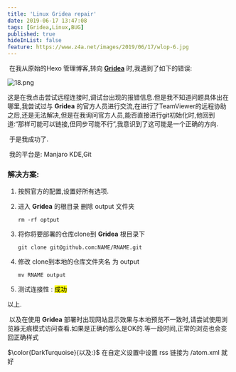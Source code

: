 ```yaml
---
title: 'Linux Gridea repair'
date: 2019-06-17 13:47:08
tags: [Gridea,Linux,BUG]
published: true
hideInList: false
feature: https://www.z4a.net/images/2019/06/17/wlop-6.jpg
---
```

​		在我从原始的Hexo 管理博客,转向 **[Gridea](https://gridea.dev)** 时,我遇到了如下的错误:


<!-- more -->



![18.png](https://www.z4a.net/images/2019/06/17/18.png)

​		这是在我点击尝试远程连接时,调试台出现的报错信息.但是我不知道问题具体出在哪里,我尝试过与 **Gridea** 的官方人员进行交流,在进行了TeamViewer的远程协助之后,还是无法解决,但是在我询问官方人员,能否直接进行git初始化时,他回到道:“那样可能可以链接,但同步可能不行”,我意识到了这可能是一个正确的方向.

​		于是我成功了.

​		我的平台是: Manjaro KDE,Git



###   解决方案:


1.  按照官方的配置,设置好所有选项.

2.  进入 **Gridea** 的根目录 删除 output 文件夹 

    ```
    rm -rf optput
    ```

    

3.  将你将要部署的仓库clone到 **Gridea** 根目录下 

    ```
    git clone git@github.com:NAME/RNAME.git
    ```

    

4.  修改 clone到本地的仓库文件夹名 为 output

    ```
    mv RNAME output
    ```

    

5.  测试连接性 : <mark oncopy=" ">成功</mark>



以上.

​		以及在使用 **Gridea** 部署时出现网站显示效果与本地预览不一致时,请尝试使用浏览器无痕模式访问查看.如果是正确的那么是OK的.等一段时间,正常的浏览也会变回正确样式

$\color{DarkTurquoise}{以及:}$  在自定义设置中设置 rss 链接为 /atom.xml 就好